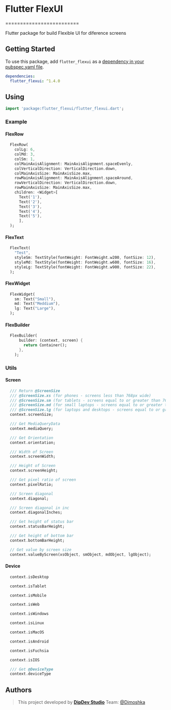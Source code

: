 # Flutter FlexUI

=========================

Flutter package for build Flexible UI for diference screens

## Getting Started

To use this package, add `flutter_flexui` as a [dependency in your pubspec.yaml file](https://flutter.io/platform-plugins/).

```yaml
dependencies:
  flutter_flexui: ^1.4.0
```

## Using

```dart
import 'package:flutter_flexui/flutter_flexui.dart';
```

### Example

#### FlexRow

```dart
  FlexRow(
    colLg: 6,
    colMd: 3,
    colSm: 1,
    colMainAxisAlignment: MainAxisAlignment.spaceEvenly,
    colVerticalDirection: VerticalDirection.down,
    colMainAxisSize: MainAxisSize.max,
    rowMainAxisAlignment: MainAxisAlignment.spaceAround,
    rowVerticalDirection: VerticalDirection.down,
    rowMainAxisSize: MainAxisSize.max,
    children: <Widget>[
      Text('1'),
      Text('2'),
      Text('3'),
      Text('4'),
      Text('5'),
      ],
  );
```

#### FlexText

```dart
  FlexText(
    "Test",
    styleSm: TextStyle(fontWeight: FontWeight.w200, fontSize: 12),
    styleMd: TextStyle(fontWeight: FontWeight.w600, fontSize: 16),
    styleLg: TextStyle(fontWeight: FontWeight.w900, fontSize: 22),
  );
```

#### FlexWidget

```dart
  FlexWidget(
    sm: Text("Small"),
    md: Text("Meddium"),
    lg: Text("Large"),
  );
```

#### FlexBuilder

```dart
  FlexBuilder(
      builder: (context, screen) {
        return Container();
      },
    );
```
### Utils

#### Screen

```dart
  /// Return @ScreenSize
  /// @ScreenSize.xs (for phones - screens less than 768px wide)
  /// @ScreenSize.sm (for tablets - screens equal to or greater than 768px wide)
  /// @ScreenSize.md (for small laptops - screens equal to or greater than 992px wide)
  /// @ScreenSize.lg (for laptops and desktops - screens equal to or greater than 1200px wide)
  context.screenSize;

  /// Get MediaQueryData
  context.mediaQuery;

  /// Get Orientation
  context.orientation;

  /// Width of Screen
  context.screenWidth;

  /// Height of Screen
  context.screenHeight;

  /// Get pixel ratio of screen
  context.pixelRatio;

  /// Screen diagonal
  context.diagonal;

  /// Screen diagonal in inc
  context.diagonalInches;

  /// Get height of status bar
  context.statusBarHeight;

  /// Get height of bottom bar
  context.bottomBarHeight;

  // Get value by screen size
  context.valueByScreen(xsObject, smObject, mdObject, lgObject);
```

#### Device

```dart
  context.isDesktop

  context.isTablet

  context.isMobile

  context.isWeb

  context.isWindows

  context.isLinux

  context.isMacOS

  context.isAndroid

  context.isFuchsia

  context.isIOS

  /// Get @DeviceType
  context.deviceType
```

## Authors

> This project developed by [**DipDev Studio**](https://dipdev.studio) Team: [@Dimoshka](https://www.linkedin.com/in/dmytroprylutskyi/)
